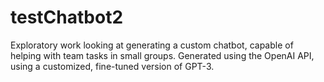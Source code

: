 # testChatbot2

Exploratory work looking at generating a custom chatbot, capable of helping with team tasks in small groups.
Generated using the OpenAI API, using a customized, fine-tuned version of GPT-3.
